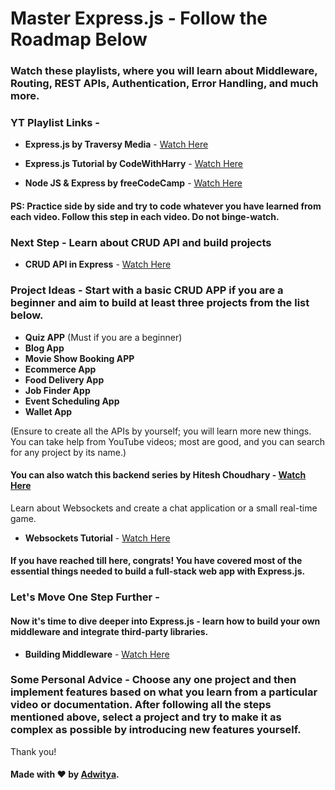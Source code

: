 # Master Express.js - Follow the Roadmap Below

### Watch these playlists, where you will learn about Middleware, Routing, REST APIs, Authentication, Error Handling, and much more.

### YT Playlist Links -

- **Express.js by Traversy Media** - [Watch Here](https://youtu.be/CnH3kAXSrmU?si=zFGFOxXrcTEa7BqK) 

- **Express.js Tutorial by CodeWithHarry** - [Watch Here](https://youtu.be/7H_QH9nipNs?si=JCKGMsTmLyyb5FmX)

- **Node JS & Express by freeCodeCamp** - [Watch Here](https://youtu.be/Oe421EPjeBE?si=eSsgQD5IXRbleigQ)

#### PS: Practice side by side and try to code whatever you have learned from each video. Follow this step in each video. Do not binge-watch.

### Next Step - Learn about CRUD API and build projects

- **CRUD API in Express** - [Watch Here](https://youtu.be/_7UQPve99r4?si=EaBinIdMWm81BEDo)

### Project Ideas - Start with a basic CRUD APP if you are a beginner and aim to build at least three projects from the list below.
- **Quiz APP** (Must if you are a beginner)
- **Blog App**
- **Movie Show Booking APP**
- **Ecommerce App**
- **Food Delivery App**
- **Job Finder App**
- **Event Scheduling App**
- **Wallet App**

(Ensure to create all the APIs by yourself; you will learn more new things. You can take help from YouTube videos; most are good, and you can search for any project by its name.)

#### You can also watch this backend series by Hitesh Choudhary - [Watch Here](https://youtube.com/playlist?list=PLRAV69dS1uWSl459HU5liKv8q4iZ44xBq&si=Gab0DNJuoQPmIiD2)

Learn about Websockets and create a chat application or a small real-time game.
- **Websockets Tutorial** - [Watch Here](https://youtu.be/CzcfeL7ymbU?si=5F1D73GFIra0QIrs)

#### If you have reached till here, congrats! You have covered most of the essential things needed to build a full-stack web app with Express.js.

### Let's Move One Step Further -
#### Now it's time to dive deeper into Express.js - learn how to build your own middleware and integrate third-party libraries.
- **Building Middleware** - [Watch Here](https://youtu.be/lY6icfhap2o?si=DJcajLRsb2EMycoA)

### Some Personal Advice - Choose any one project and then implement features based on what you learn from a particular video or documentation. After following all the steps mentioned above, select a project and try to make it as complex as possible by introducing new features yourself. 

Thank you!

#### Made with ❤️ by [Adwitya](https://www.linkedin.com/in/adwityac/).

